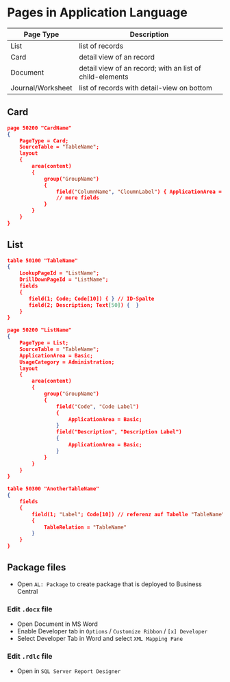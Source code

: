 # Pages in Application Language

| Page Type         | Description                                              |
| ----------------- | -------------------------------------------------------- |
| List              | list of records                                          |
| Card              | detail view of an record                                 |
| Document          | detail view of an record; with an list of child-elements |
| Journal/Worksheet | list of records with detail-view on bottom               |

## Card
```json
page 50200 "CardName"
{
    PageType = Card;
    SourceTable = "TableName";
    layout
    {
        area(content)
        {
            group("GroupName")
            {
                field("ColumnName", "CloumnLabel") { ApplicationArea = "Basic"; }
                // more fields
            }
        }
    }
}
```
## List
```json
table 50100 "TableName"
{
	LookupPageId = "ListName";
	DrillDownPageId = "ListName";
    fields
    {
       field(1; Code; Code[10]) { } // ID-Spalte
       field(2; Description; Text[50]) {  }
    }
}

page 50200 "ListName"
{
    PageType = List;
    SourceTable = "TableName";
    ApplicationArea = Basic;
    UsageCategory = Administration;
    layout
    {
        area(content)
        {
            group("GroupName")
            {
                field("Code", "Code Label")
                {
	                ApplicationArea = Basic;
	            }
                field("Description", "Description Label")
                { 
	                ApplicationArea = Basic;
	            }
            }
        }
    }
}

table 50300 "AnotherTableName"
{
    fields
    {
	    field(1; "Label"; Code[10]) // referenz auf Tabelle "TableName"
	    {
	        TableRelation = "TableName"
	    }
    }
}
```

## Package files
- Open `AL: Package` to create package that is deployed to Business Central

### Edit `.docx` file
- Open Document in MS Word
- Enable Developer tab in `Options` / `Customize Ribbon` / `[x] Developer`
- Select Developer Tab in Word and select `XML Mapping Pane`

### Edit `.rdlc` file
- Open in `SQL Server Report Designer`

